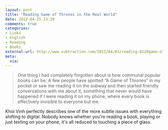 ```yaml
---
layout: post
title: "Reading Game of Thrones in the Real World"
date: 2012-04-25 23:29
comments: true
categories: 
- Links
- English
- Reading
- Books
external-url: http://www.subtraction.com/2012/04/03/reading-8220game-of-thrones8221-in-the-real-world
meta:
  via:
---
```


> One thing I had completely forgotten about is how communal popular books can be. A few people have spotted “A Game of Thrones” in my pocket or saw me reading it on the subway and then started friendly conversations with me about it, something that never would have happened if I were reading it on my phone, where every book is effectively invisible to everyone but me.

Khoi Vinh perfectly describes one of the more subtle issues with everything shifting to digital: Nobody knows whether you're reading a book, playing or just texting on your phone, it's all reduced to touching a piece of glass.